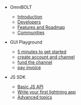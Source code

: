 - OmniBOLT 
    - [Introduction](README.md) 
    - [Developers](OBD-README.md) 
    - [Features and Roadmap](features.md)
    - [Communities](communities.md)

- GUI Playground
    - [5 minutes to get started](GUI-tool.md) 
    - [create account and channel](gui-account-channel.md)
    - [fund the channel](gui-fund-channel.md)
    - [pay invoice](gui-pay-invoice.md)

- JS SDK
    - [Basic JS API](js-sdk.md) 
    - [Write your first lightning app](js-sdk-5mins.md) 
    - [Advanced topics](advanced.md) 
